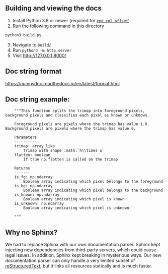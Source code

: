 ## Building and viewing the docs

1. Install Python 3.8 or newer (required for [`end_col_offset`](https://docs.python.org/3/whatsnew/3.8.html#ast)).
2. Run the following command in this directory
```bash
python3 build.py
```
3. Navigate to `build/`
4. Run `python3 -m http.server`
5. Visit http://127.0.0.1:8000/

## Doc string format

https://numpydoc.readthedocs.io/en/latest/format.html

## Doc string example:

```python3
    """This function splits the trimap into foreground pixels, background pixels and classifies each pixel as known or unknown. 

    Foreground pixels are pixels where the trimap has value 1.0. Background pixels are pixels where the trimap has value 0.

    Parameters
    ----------
    trimap: array_like
        Trimap with shape :math:`h\\times w`
    flatten: boolean
        If true np.flatten is called on the trimap

    Returns
    -------
    is_fg: np.ndarray
        Boolean array indicating which pixel belongs to the foreground
    is_bg: np.ndarray
        Boolean array indicating which pixel belongs to the background
    is_known: np.ndarray
        Boolean array indicating which pixel is known
    is_unknown: np.ndarray
        Boolean array indicating which pixel is unknown

    """
```

## Why no Sphinx?

We had to replace Sphinx with our own documentation parser. Sphinx kept injecting new dependencies from third-party servers, which could cause legal issues. In addition, Sphinx kept breaking in mysterious ways. Our new documentation parser can only handle a very limited subset of [reStructuredText](https://www.sphinx-doc.org/en/master/usage/restructuredtext/index.html), but it links all resources statically and is much faster.
